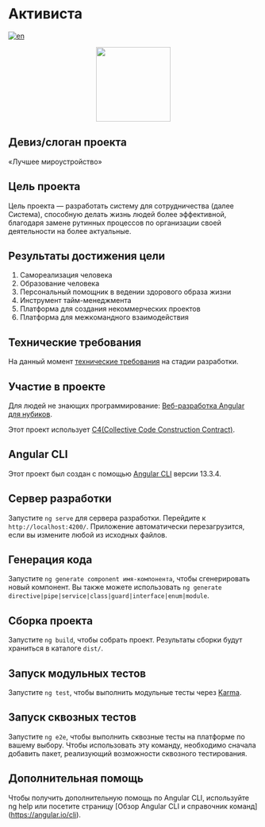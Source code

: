 # Активиста

[![en](https://img.shields.io/badge/lang-en-blue.svg)](./README.en.md)

<p align="center">
  <img width="150" src="./images/logo/logo.svg">
</p>

## Девиз/слоган проекта

«Лучшее мироустройство»

## Цель проекта

Цель проекта — разработать систему для сотрудничества (далее Система), способную делать жизнь людей более эффективной, благодаря замене рутинных процессов по организации своей деятельности на более актуальные.

## Результаты достижения цели

1. Самореализация человека
2. Образование человека
3. Персональный помощник в ведении здорового образа жизни
4. Инструмент тайм-менеджмента
5. Платформа для создания некоммерческих проектов
6. Платформа для межкомандного взаимодействия

## Технические требования

На данный момент [технические требования](./technical_requirements.ru.md) на стадии разработки.

## Участие в проекте

Для людей не знающих программирование: [Веб-разработка Angular для нубиков](https://docs.google.com/document/d/1fpThyMg5lryKnss5ssm19d1dOVEa6ufKB9LDS6eJk28/edit?usp=sharing).

Этот проект использует [C4(Collective Code Construction Contract)](./C4.ru.md).

## Angular CLI

Этот проект был создан с помощью [Angular CLI](https://github.com/angular/angular-cli) версии 13.3.4.

## Сервер разработки

Запустите `ng serve` для сервера разработки. Перейдите к `http://localhost:4200/`. Приложение автоматически перезагрузится, если вы измените любой из исходных файлов.

## Генерация кода

Запустите `ng generate component имя-компонента`, чтобы сгенерировать новый компонент. Вы также можете использовать `ng generate directive|pipe|service|class|guard|interface|enum|module`.

## Сборка проекта

Запустите `ng build`, чтобы собрать проект. Результаты сборки будут храниться в каталоге `dist/`.

## Запуск модульных тестов

Запустите `ng test`, чтобы выполнить модульные тесты через [Karma](https://karma-runner.github.io).

## Запуск сквозных тестов

Запустите `ng e2e`, чтобы выполнить сквозные тесты на платформе по вашему выбору. Чтобы использовать эту команду, необходимо сначала добавить пакет, реализующий возможности сквозного тестирования.

## Дополнительная помощь

Чтобы получить дополнительную помощь по Angular CLI, используйте ng help или посетите страницу [Обзор Angular CLI и справочник команд] (<https://angular.io/cli>).
